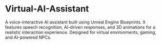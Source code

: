 # Virtual-AI-Assistant
A voice-interactive AI assistant built using Unreal Engine Blueprints. It features speech recognition, AI-driven responses, and 3D animations for a realistic interaction experience. Designed for virtual environments, gaming, and AI-powered NPCs.

